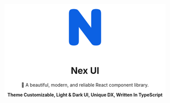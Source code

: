 <div style="background:white;">
  <p align="center">
    <img src='./assets/logo.png' style="width: 150px; height: 150px;" />
  </p>
  <h1 align="center">Nex UI</h1>
  <p align="center">🎉 A beautiful, modern, and reliable React component library.</p>
  <p align="center"><b>Theme Customizable, Light & Dark UI, Unique DX, Written In TypeScript</b></p>
</div>

